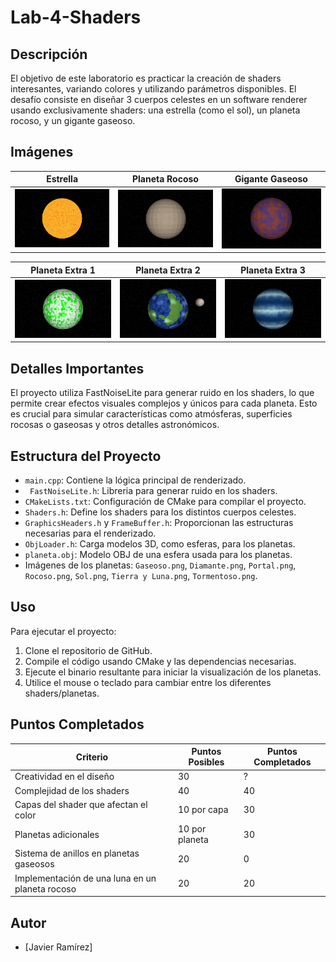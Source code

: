 # Lab-4-Shaders

## Descripción
El objetivo de este laboratorio es practicar la creación de shaders interesantes, variando colores y utilizando parámetros disponibles. El desafío consiste en diseñar 3 cuerpos celestes en un software renderer usando exclusivamente shaders: una estrella (como el sol), un planeta rocoso, y un gigante gaseoso.

## Imágenes
| Estrella | Planeta Rocoso | Gigante Gaseoso |
|----------|----------------|-----------------|
| ![Sol](Sol.png) | ![Planeta Rocoso](Rocoso.png) | ![Gigante Gaseoso](Gaseoso.png) |

| Planeta Extra 1 | Planeta Extra 2 | Planeta Extra 3 |
|----------------|----------------|-----------------|
| ![Planeta1](Portal.png) | ![Planeta2](Tierra_y_luna.png) | ![Planeta3](Tormentoso.png) |

## Detalles Importantes
El proyecto utiliza FastNoiseLite para generar ruido en los shaders, lo que permite crear efectos visuales complejos y únicos para cada planeta. Esto es crucial para simular características como atmósferas, superficies rocosas o gaseosas y otros detalles astronómicos.

## Estructura del Proyecto
- `main.cpp`: Contiene la lógica principal de renderizado.
-  ` FastNoiseLite.h`: Libreria para generar ruido en los shaders.
-  `CMakeLists.txt`: Configuración de CMake para compilar el proyecto.
- `Shaders.h`: Define los shaders para los distintos cuerpos celestes.
- `GraphicsHeaders.h` y `FrameBuffer.h`: Proporcionan las estructuras necesarias para el renderizado.
- `ObjLoader.h`: Carga modelos 3D, como esferas, para los planetas.
- `planeta.obj`: Modelo OBJ de una esfera usada para los planetas.
- Imágenes de los planetas: `Gaseoso.png`, `Diamante.png`, `Portal.png`, `Rocoso.png`, `Sol.png`, `Tierra y Luna.png`, `Tormentoso.png`.

## Uso
Para ejecutar el proyecto:
1. Clone el repositorio de GitHub.
2. Compile el código usando CMake y las dependencias necesarias.
3. Ejecute el binario resultante para iniciar la visualización de los planetas.
4. Utilice el mouse o teclado para cambiar entre los diferentes shaders/planetas.

## Puntos Completados
| Criterio                                         | Puntos Posibles | Puntos Completados |
|--------------------------------------------------|-----------------|--------------------|
| Creatividad en el diseño                         | 30              | ?                  |
| Complejidad de los shaders                       | 40              | 40                 |
| Capas del shader que afectan el color            | 10 por capa     | 30                 |
| Planetas adicionales                             | 10 por planeta  | 30                 |
| Sistema de anillos en planetas gaseosos          | 20              | 0                  |
| Implementación de una luna en un planeta rocoso  | 20              | 20                 |

## Autor
- [Javier Ramírez]

